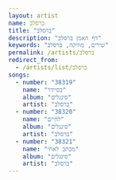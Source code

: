 ```yaml
---
layout: artist
name: ברסלב
title: "ברסלב"
description: "דף האמן ברסלב"
keywords: "שירים, מוזיקה, ברסלב"
permalink: /artists/ברסלב
redirect_from:
  - /artists/list/ברסלב
songs:
  - number: "38319"
    name: "בסיידר"
    album: "סינגלים"
    artist: "ברסלב"
  - number: "38320"
    name: "לחיים"
    album: "סינגלים"
    artist: "ברסלב"
  - number: "38321"
    name: "מכתב לאחי"
    album: "סינגלים"
    artist: "ברסלב"
---
```

